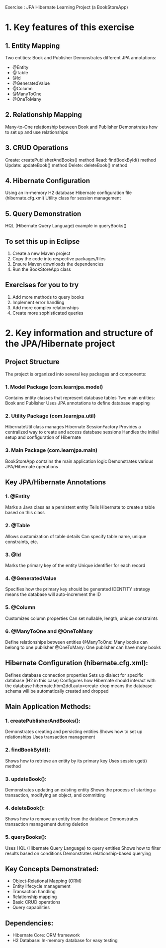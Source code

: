 Exercise : JPA Hibernate Learning Project (a BookStoreApp)

# 1. Key features of this exercise

## 1. Entity Mapping

Two entities: Book and Publisher
Demonstrates different JPA annotations:

- @Entity
- @Table
- @Id
- @GeneratedValue
- @Column
- @ManyToOne
- @OneToMany

## 2. Relationship Mapping

Many-to-One relationship between Book and Publisher
Demonstrates how to set up and use relationships

## 3. CRUD Operations

Create: createPublisherAndBooks() method
Read: findBookById() method
Update: updateBook() method
Delete: deleteBook() method

## 4. Hibernate Configuration

Using an in-memory H2 database
Hibernate configuration file (hibernate.cfg.xml)
Utility class for session management

## 5. Query Demonstration

HQL (Hibernate Query Language) example in queryBooks()

## To set this up in Eclipse

1. Create a new Maven project
2. Copy the code into respective packages/files
3. Ensure Maven downloads the dependencies
4. Run the BookStoreApp class

## Exercises for you to try

1. Add more methods to query books
2. Implement error handling
3. Add more complex relationships
4. Create more sophisticated queries

# 2. Key information and structure of the JPA/Hibernate project

## Project Structure
The project is organized into several key packages and components:

### 1. Model Package (com.learnjpa.model)

Contains entity classes that represent database tables
Two main entities: Book and Publisher
Uses JPA annotations to define database mapping

### 2. Utility Package (com.learnjpa.util)

HibernateUtil class manages Hibernate SessionFactory
Provides a centralized way to create and access database sessions
Handles the initial setup and configuration of Hibernate

### 3. Main Package (com.learnjpa.main)

BookStoreApp contains the main application logic
Demonstrates various JPA/Hibernate operations

## Key JPA/Hibernate Annotations

### 1. @Entity

Marks a Java class as a persistent entity
Tells Hibernate to create a table based on this class


### 2. @Table

Allows customization of table details
Can specify table name, unique constraints, etc.


### 3. @Id

Marks the primary key of the entity
Unique identifier for each record


### 4. @GeneratedValue

Specifies how the primary key should be generated
IDENTITY strategy means the database will auto-increment the ID


### 5. @Column

Customizes column properties
Can set nullable, length, unique constraints


### 6. @ManyToOne and @OneToMany

Define relationships between entities
@ManyToOne: Many books can belong to one publisher
@OneToMany: One publisher can have many books

## Hibernate Configuration (hibernate.cfg.xml):

Defines database connection properties
Sets up dialect for specific database (H2 in this case)
Configures how Hibernate should interact with the database
hibernate.hbm2ddl.auto=create-drop means the database schema will be automatically created and dropped

## Main Application Methods:

### 1. createPublisherAndBooks():

Demonstrates creating and persisting entities
Shows how to set up relationships
Uses transaction management


### 2. findBookById():

Shows how to retrieve an entity by its primary key
Uses session.get() method


### 3. updateBook():

Demonstrates updating an existing entity
Shows the process of starting a transaction, modifying an object, and committing


### 4. deleteBook():

Shows how to remove an entity from the database
Demonstrates transaction management during deletion


### 5. queryBooks():

Uses HQL (Hibernate Query Language) to query entities
Shows how to filter results based on conditions
Demonstrates relationship-based querying

## Key Concepts Demonstrated:

- Object-Relational Mapping (ORM)
- Entity lifecycle management
- Transaction handling
- Relationship mapping
- Basic CRUD operations
- Query capabilities

## Dependencies:

- Hibernate Core: ORM framework
- H2 Database: In-memory database for easy testing